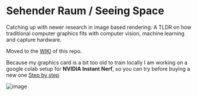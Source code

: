 # Sehender Raum / Seeing Space
Catching up with newer research in image based rendering: A TLDR on how traditional computer graphics fits with computer vision, machine learning and capture hardware.

Moved to the <a href="https://github.com/3a1b2c3/seeingSpace/wiki/Sehender-Raum-:-Seeing-Space">WIKI</a> of this repo.


Because my graphics card is a bit too old to train locally I am working on a google colab setup for **NVIDIA Instant Nerf**, 
so you can  try before buying a new one <a href="https://github.com/3a1b2c3/seeingSpace/wiki/NVIDIA-instant-Nerf-on-google-colab,-train-a-nerf-without-a-massive-gpu">Step by step</a>

![image](https://user-images.githubusercontent.com/74843139/172032036-f33a63f2-6a88-4ae5-b8df-fbbb72463592.png)

